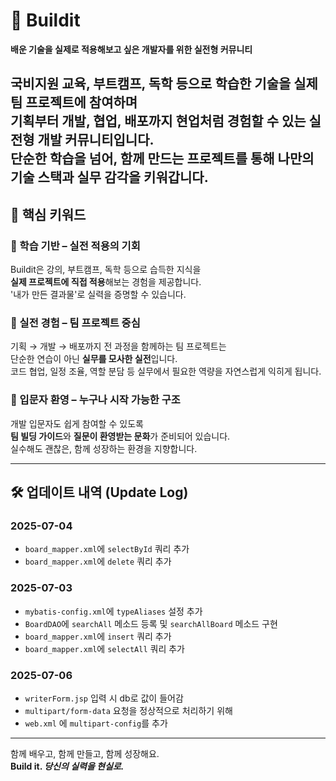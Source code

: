 
# 🚀 Buildit

**배운 기술을 실제로 적용해보고 싶은 개발자를 위한 실전형 커뮤니티**

국비지원 교육, 부트캠프, 독학 등으로 학습한 기술을  실제 팀 프로젝트에 참여하며  
기획부터 개발, 협업, 배포까지 현업처럼 경험할 수 있는 실전형 개발 커뮤니티입니다.  
단순한 학습을 넘어, 함께 만드는 프로젝트를 통해 나만의 기술 스택과 실무 감각을 키워갑니다.
---

## 🔑 핵심 키워드

### 📘 학습 기반 – 실전 적용의 기회
Buildit은 강의, 부트캠프, 독학 등으로 습득한 지식을  
**실제 프로젝트에 직접 적용**해보는 경험을 제공합니다.  
'내가 만든 결과물'로 실력을 증명할 수 있습니다.

### 👥 실전 경험 – 팀 프로젝트 중심
기획 → 개발 → 배포까지 전 과정을 함께하는 팀 프로젝트는  
단순한 연습이 아닌 **실무를 모사한 실전**입니다.  
코드 협업, 일정 조율, 역할 분담 등 실무에서 필요한 역량을 자연스럽게 익히게 됩니다.

### 🌱 입문자 환영 – 누구나 시작 가능한 구조
개발 입문자도 쉽게 참여할 수 있도록  
**팀 빌딩 가이드**와 **질문이 환영받는 문화**가 준비되어 있습니다.  
실수해도 괜찮은, 함께 성장하는 환경을 지향합니다.

---


## 🛠 업데이트 내역 (Update Log)

### 2025-07-04
- `board_mapper.xml`에 `selectById` 쿼리 추가
- `board_mapper.xml`에 `delete` 쿼리 추가

### 2025-07-03
- `mybatis-config.xml`에 `typeAliases` 설정 추가
- `BoardDAO`에 `searchAll` 메소드 등록 및 `searchAllBoard` 메소드 구현
- `board_mapper.xml`에 `insert` 쿼리 추가
- `board_mapper.xml`에 `selectAll` 쿼리 추가

### 2025-07-06
- `writerForm.jsp` 입력 시 db로 값이 들어감
- `multipart/form-data` 요청을 정상적으로 처리하기 위해
- `web.xml` 에 `multipart-config`를 추가

---

함께 배우고, 함께 만들고, 함께 성장해요.  
**Build it. _당신의 실력을 현실로._**

